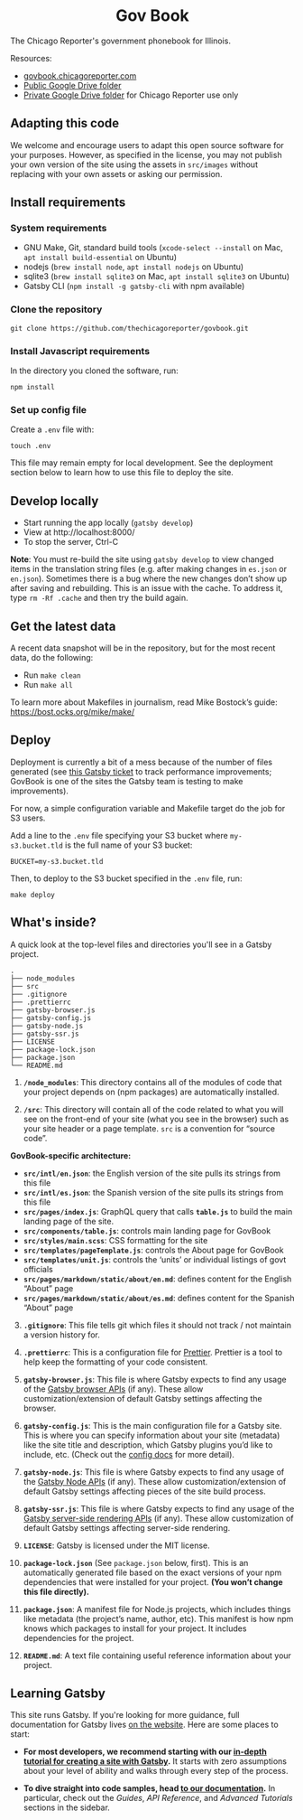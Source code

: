 <h1 align="center">
    Gov Book
</h1>

The Chicago Reporter's government phonebook for Illinois.

Resources:

* [govbook.chicagoreporter.com](https://govbook.chicagoreporter.com)
* [Public Google Drive folder](https://drive.google.com/open?id=1TOPJV777cxm63pN56ujRelKA9F-RymzG)
* [Private Google Drive folder](https://drive.google.com/drive/folders/19VgPYMBrVSXkCXu_cbm3XAdcvp7SVuvm) for Chicago Reporter use only

## Adapting this code

We welcome and encourage users to adapt this open source software for your purposes. However, as specified in the license, you may not publish your own version of the site using the assets in `src/images` without replacing with your own assets or asking our permission.

## Install requirements

### System requirements

* GNU Make, Git, standard build tools (`xcode-select --install` on Mac, `apt install build-essential` on Ubuntu)
* nodejs (`brew install node`, `apt install nodejs` on Ubuntu)
* sqlite3 (`brew install sqlite3` on Mac, `apt install sqlite3` on Ubuntu)
* Gatsby CLI (`npm install -g gatsby-cli` with npm available)

### Clone the repository

```
git clone https://github.com/thechicagoreporter/govbook.git
```

### Install Javascript requirements

In the directory you cloned the software, run:

```
npm install
```

### Set up config file

Create a `.env` file with:

```
touch .env
```

This file may remain empty for local development. See the deployment section below to learn how to use this file to deploy the site.

## Develop locally

* Start running the app locally (`gatsby develop`)
* View at http://localhost:8000/
* To stop the server, Ctrl-C

**Note**: You must re-build the site using `gatsby develop` to view changed items in the translation string files (e.g. after making changes in `es.json` or `en.json`). Sometimes there is a bug where the new changes don’t show up after saving and rebuilding. This is an issue with the cache. To address it, type `rm -Rf .cache` and then try the build again.

## Get the latest data

A recent data snapshot will be in the repository, but for the most recent data, do the following:

* Run `make clean`
* Run `make all`

To learn more about Makefiles in journalism, read Mike Bostock’s guide: https://bost.ocks.org/mike/make/

## Deploy

Deployment is currently a bit of a mess because of the number of files generated (see [this Gatsby ticket](https://github.com/gatsbyjs/gatsby/issues/19512) to track performance improvements; GovBook is one of the sites the Gatsby team is testing to make improvements).

For now, a simple configuration variable and Makefile target do the job for S3 users.

Add a line to the `.env` file specifying your S3 bucket where `my-s3.bucket.tld` is the full name of your S3 bucket:

```
BUCKET=my-s3.bucket.tld
```

Then, to deploy to the S3 bucket specified in the `.env` file, run:

```
make deploy
```

## What's inside?

A quick look at the top-level files and directories you'll see in a Gatsby project.

    .
    ├── node_modules
    ├── src
    ├── .gitignore
    ├── .prettierrc
    ├── gatsby-browser.js
    ├── gatsby-config.js
    ├── gatsby-node.js
    ├── gatsby-ssr.js
    ├── LICENSE
    ├── package-lock.json
    ├── package.json
    └── README.md

1.  **`/node_modules`**: This directory contains all of the modules of code that your project depends on (npm packages) are automatically installed.

2.  **`/src`**: This directory will contain all of the code related to what you will see on the front-end of your site (what you see in the browser) such as your site header or a page template. `src` is a convention for “source code”.

**GovBook-specific architecture:**
  * **`src/intl/en.json`**: the English version of the site pulls its strings from this file 
  * **`src/intl/es.json`**: the Spanish version of the site pulls its strings from this file 
  * **`src/pages/index.js`**: GraphQL query that calls **`table.js`** to build the main landing page of the site.
  * **`src/components/table.js`**: controls main landing page for GovBook
  * **`src/styles/main.scss`**: CSS formatting for the site
  * **`src/templates/pageTemplate.js`**: controls the About page for GovBook
  * **`src/templates/unit.js`**: controls the ‘units’ or individual listings of govt officials
  * **`src/pages/markdown/static/about/en.md`**:  defines content for the English “About” page
  * **`src/pages/markdown/static/about/es.md`**:  defines content for the Spanish “About” page

3.  **`.gitignore`**: This file tells git which files it should not track / not maintain a version history for.

4.  **`.prettierrc`**: This is a configuration file for [Prettier](https://prettier.io/). Prettier is a tool to help keep the formatting of your code consistent.

5.  **`gatsby-browser.js`**: This file is where Gatsby expects to find any usage of the [Gatsby browser APIs](https://www.gatsbyjs.org/docs/browser-apis/) (if any). These allow customization/extension of default Gatsby settings affecting the browser.

6.  **`gatsby-config.js`**: This is the main configuration file for a Gatsby site. This is where you can specify information about your site (metadata) like the site title and description, which Gatsby plugins you’d like to include, etc. (Check out the [config docs](https://www.gatsbyjs.org/docs/gatsby-config/) for more detail).

7.  **`gatsby-node.js`**: This file is where Gatsby expects to find any usage of the [Gatsby Node APIs](https://www.gatsbyjs.org/docs/node-apis/) (if any). These allow customization/extension of default Gatsby settings affecting pieces of the site build process.

8.  **`gatsby-ssr.js`**: This file is where Gatsby expects to find any usage of the [Gatsby server-side rendering APIs](https://www.gatsbyjs.org/docs/ssr-apis/) (if any). These allow customization of default Gatsby settings affecting server-side rendering.

9.  **`LICENSE`**: Gatsby is licensed under the MIT license.

10. **`package-lock.json`** (See `package.json` below, first). This is an automatically generated file based on the exact versions of your npm dependencies that were installed for your project. **(You won’t change this file directly).**

11. **`package.json`**: A manifest file for Node.js projects, which includes things like metadata (the project’s name, author, etc). This manifest is how npm knows which packages to install for your project. It includes dependencies for the project.

12. **`README.md`**: A text file containing useful reference information about your project.

## Learning Gatsby

This site runs Gatsby. If you're looking for more guidance, full documentation for Gatsby lives [on the website](https://www.gatsbyjs.org/). Here are some places to start:

- **For most developers, we recommend starting with our [in-depth tutorial for creating a site with Gatsby](https://www.gatsbyjs.org/tutorial/).** It starts with zero assumptions about your level of ability and walks through every step of the process.

- **To dive straight into code samples, head [to our documentation](https://www.gatsbyjs.org/docs/).** In particular, check out the _Guides_, _API Reference_, and _Advanced Tutorials_ sections in the sidebar.

